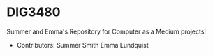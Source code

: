 # DIG3480
Summer and Emma's Repository for Computer as a Medium projects!
- Contributors:
Summer Smith
Emma Lundquist
